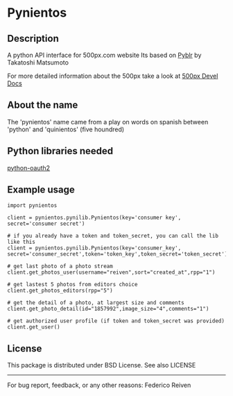 Pynientos
=========

Description
-----------
A python API interface for 500px.com website
Its based on [Pyblr](https://github.com/ToQoz/Pyblr/) by Takatoshi Matsumoto

For more detailed information about the 500px take a look at [500px Devel Docs](http://developer.500px.com/)


About the name
--------------
The 'pynientos' name came from a play on words on spanish between 'python' and 'quinientos' (five houndred)


Python libraries needed
-----------------------
[python-oauth2](https://github.com/simplegeo/python-oauth2)


Example usage
-------------

    import pynientos

    client = pynientos.pynilib.Pynientos(key='consumer key', secret='consumer secret')

    # if you already have a token and token_secret, you can call the lib like this
    client = pynientos.pynilib.Pynientos(key='consumer_key', secret='consumer_secret',token='token_key',token_secret='token_secret')

    # get last photo of a photo stream
    client.get_photos_user(username="reiven",sort="created_at",rpp="1")

    # get lastest 5 photos from editors choice
    client.get_photos_editors(rpp="5")

    # get the detail of a photo, at largest size and comments
    client.get_photo_detail(id="1857992",image_size="4",comments="1")

    # get authorized user profile (if token and token_secret was provided)
    client.get_user()


License
-------
This package is distributed under BSD License. See also LICENSE


----------------------------------------------------------------
For bug report, feedback, or any other reasons:
Federico Reiven <reiven AT gmail DOT com>
